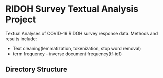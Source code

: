 # RIDOH Survey Textual Analysis Project #

Textual Analyses of COVID-19 RIDOH survey response data. Methods and results include:
- Text cleaning(lemmatization, tokenization, stop word removal)
- term frequency - inverse document frequency(tf-idf)

## Directory Structure ##

